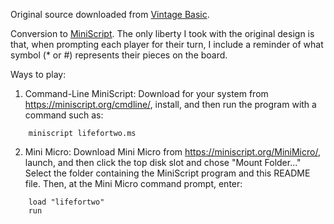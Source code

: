 Original source downloaded from [Vintage Basic](http://www.vintage-basic.net/games.html).

Conversion to [MiniScript](https://miniscript.org).  The only liberty I took with the original design is that, when prompting each player for their turn, I include a reminder of what symbol (* or #) represents their pieces on the board.

Ways to play:

1. Command-Line MiniScript:
Download for your system from https://miniscript.org/cmdline/, install, and then run the program with a command such as:

```
	miniscript lifefortwo.ms
```
2. Mini Micro:
Download Mini Micro from https://miniscript.org/MiniMicro/, launch, and then click the top disk slot and chose "Mount Folder..."  Select the folder containing the MiniScript program and this README file.  Then, at the Mini Micro command prompt, enter:

```
	load "lifefortwo"
	run
```

